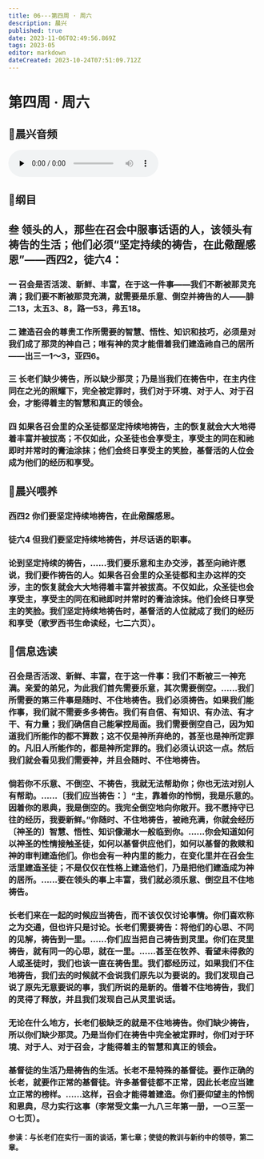 ```yaml
---
title: 06---第四周 · 周六
description: 晨兴
published: true
date: 2023-11-06T02:49:56.869Z
tags: 2023-05
editor: markdown
dateCreated: 2023-10-24T07:51:09.712Z
---
```


# 第四周 · 周六
## 🎵晨兴音频
<audio id="audio" controls="" preload="none">
      <source id="mp3" src="/2023-05/week4/week4day6.mp3">
</audio>

## 📖纲目

## 叁  领头的人，那些在召会中服事话语的人，该领头有祷告的生活；他们必须“坚定持续的祷告，在此儆醒感恩”——西四2，徒六4：

### 一  召会是否活泼、新鲜、丰富，在于这一件事——我们不断被那灵充满；我们要不断被那灵充满，就需要是乐意、倒空并祷告的人——腓二13，太五3、8，路一53，弗五18。

### 二  建造召会的尊贵工作所需要的智慧、悟性、知识和技巧，必须是对我们成了那灵的神自己；唯有神的灵才能借着我们建造祂自己的居所——出三一1～3，亚四6。

### 三  长老们缺少祷告，所以缺少那灵；乃是当我们在祷告中，在主内住同在之光的照耀下，完全被定罪时，我们对于环境、对于人、对于召会，才能得着主的智慧和真正的领会。

### 四  如果各召会里的众圣徒都坚定持续地祷告，主的恢复就会大大地得着丰富并被拔高；不仅如此，众圣徒也会享受主，享受主的同在和祂即时并常时的膏油涂抹；他们会终日享受主的笑脸，基督活的人位会成为他们的经历和享受。

## 📖晨兴喂养

### **西四2    你们要坚定持续地祷告，在此儆醒感恩。**

### **徒六4    但我们要坚定持续地祷告，并尽话语的职事。**

### 论到坚定持续的祷告，……我们要乐意和主办交涉，甚至向祂许愿说，我们要作祷告的人。如果各召会里的众圣徒都和主办这样的交涉，主的恢复就会大大地得着丰富并被拔高。不仅如此，众圣徒也会享受主，享受主的同在和祂即时并常时的膏油涂抹。他们会终日享受主的笑脸。我们坚定持续地祷告时，基督活的人位就成了我们的经历和享受（歌罗西书生命读经，七二六页）。

## 📖信息选读

### 召会是否活泼、新鲜、丰富，在于这一件事：我们不断被三一神充满。亲爱的弟兄，为此我们首先需要乐意，其次需要倒空。……我们所需要的第三件事是随时、不住地祷告。我们必须祷告。如果我们能作事，我们就不需要多多祷告。我们有自信、有知识、有办法、有才干、有力量；我们确信自己能掌控局面。我们需要倒空自己，因为知道我们所能作的都不算数；这不仅是神所弃绝的，甚至也是神所定罪的。凡旧人所能作的，都是神所定罪的。我们必须认识这一点。然后我们就会看见我们需要神，并且会随时、不住地祷告。

### 倘若你不乐意、不倒空、不祷告，我就无法帮助你；你也无法对别人有帮助。……〔我们应当祷告：〕“主，靠着你的怜悯，我是乐意的。因着你的恩典，我是倒空的。我完全倒空地向你敞开。我不愿持守已往的经历，我要新鲜。”你随时、不住地祷告，被祂充满，你就会经历〔神圣的〕智慧、悟性、知识像潮水一般临到你。……你会知道如何以神圣的性情接触圣徒，如何以基督供应他们，如何以基督的救赎和神的审判建造他们。你也会有一种内里的能力，在变化里并在召会生活里建造圣徒；不是仅仅在性格上建造他们，乃是把他们建造成为神的居所。……要在领头的事上丰富，我们就必须乐意、倒空且不住地祷告。

### 长老们来在一起的时候应当祷告，而不该仅仅讨论事情。你们喜欢称之为交通，但也许只是讨论。长老们需要祷告：将他们的心思、不同的见解，祷告到一里。……你们应当把自己祷告到灵里。你们在灵里祷告，就有同一的心思，就在一里。……甚至在牧养、看望未得救的人或圣徒时，我们也该一直在祷告里。我们都经历过，如果我们不住地祷告，我们去的时候就不会说我们原先以为要说的。我们发现自己说了原先无意要说的事，我们所说的是新的。借着不住地祷告，我们的灵得了释放，并且我们发现自己从灵里说话。

### 无论在什么地方，长老们极缺乏的就是不住地祷告。你们缺少祷告，所以你们缺少那灵。乃是当你们在祷告中完全被定罪时，你们对于环境、对于人、对于召会，才能得着主的智慧和真正的领会。

### 基督徒的生活乃是祷告的生活。长老不是特殊的基督徒。要作正确的长老，就要作正常的基督徒。许多基督徒都不正常，因此长老应当建立正常的榜样。……这样，召会才能得着建造。你们要仰望主的怜悯和恩典，尽力实行这事（李常受文集一九八三年第一册，一○三至一○七页）。

**参读：与长老们在实行一面的谈话，第七章；使徒的教训与新约中的领导，第二章。**
<!-- Google tag (gtag.js) -->
<script async src="https://www.googletagmanager.com/gtag/js?id=G-1P8709Z16T"></script>
<script>
  window.dataLayer = window.dataLayer || [];
  function gtag(){dataLayer.push(arguments);}
  gtag('js', new Date());

  gtag('config', 'G-1P8709Z16T');
</script>
